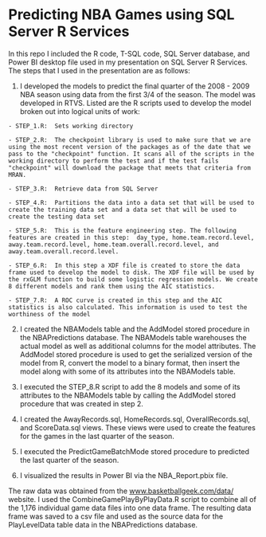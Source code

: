# Predicting NBA Games using SQL Server R Services

In this repo I included the R code, T-SQL code, SQL Server database, and Power BI desktop file used in my presentation on SQL Server R Services. The steps that I used in the presentation are as follows:

   1. I developed the models to predict the final quarter of the 2008 - 2009 NBA season using data from the first 3/4 of the season. The model was developed in RTVS. Listed are the R scripts used to develop the model broken out into logical units of work: 

    - STEP_1.R:  Sets working directory
    
    - STEP_2.R:  The checkpoint library is used to make sure that we are using the most recent version of the packages as of the date that we pass to the "checkpoint" function. It scans all of the scripts in the working directory to perform the test and if the test fails "checkpoint" will download the package that meets that criteria from MRAN.
    
    - STEP_3.R:  Retrieve data from SQL Server  
    
    - STEP_4.R:  Partitions the data into a data set that will be used to create the training data set and a data set that will be used to create the testing data set
    
    - STEP_5.R:  This is the feature engineering step. The following features are created in this step:  day_type, home.team.record.level, away.team.record.level, home.team.overall.record.level, and away.team.overall.record.level.
    
    - STEP_6.R:  In this step a XDF file is created to store the data frame used to develop the model to disk. The XDF file will be used by the rxGLM function to build some logistic regression models. We create 8 different models and rank them using the AIC statistics.
    
    - STEP_7.R:  A ROC curve is created in this step and the AIC statistics is also calculated. This information is used to test the worthiness of the model
    
   2. I created the NBAModels table and the AddModel stored procedure in the NBAPredictions database. The NBAModels table warehouses the actual model as well as additional columns for the model attributes. The AddModel stored procedure is used to get the serialized version of the model from R, convert the model to a binary format, then insert the model along with some of its attributes into the NBAModels table.

   3. I executed the STEP_8.R script to add the 8 models and some of its attributes to the NBAModels table by calling the AddModel stored procedure that was created in step 2.

   4. I created the AwayRecords.sql, HomeRecords.sql, OverallRecords.sql, and ScoreData.sql views. These views were used to create the features for the games in the last quarter of the season.

   5. I executed the PredictGameBatchMode stored procedure to predicted the last quarter of the season.
   
   6. I visualized the results in Power BI via the NBA_Report.pbix file.

The raw data was obtained from the www.basketballgeek.com/data/ website. I used the CombineGamePlayByPlayData.R script to combine all of the 1,176 individual game data files into one data frame. The resulting data frame was saved to a csv file and used as the source data for the PlayLevelData table data in the NBAPredictions database.
